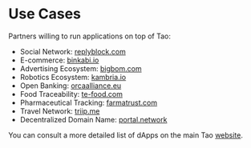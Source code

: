 # Use Cases

Partners willing to run applications on top of Tao:

- Social Network: [replyblock.com](https://replyblock.com)
- E-commerce: [binkabi.io](http://binkabi.io)
- Advertising Ecosystem: [bigbom.com](https://bigbom.com)
- Robotics Ecosystem: [kambria.io](https://kambria.io/)
- Open Banking: [orcaalliance.eu](https://orcaalliance.eu/)
- Food Traceability: [te-food.com](https://www.te-food.com/)
- Pharmaceutical Tracking: [farmatrust.com](https://www.farmatrust.com/)
- Travel Network: [triip.me](https://www.triip.me/)
- Decentralized Domain Name: [portal.network](https://www.portal.network/)

You can consult a more detailed list of dApps on the main Tao [website](https://tao.network/dapps/).
